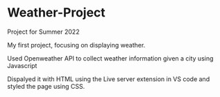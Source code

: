 # Weather-Project
Project for Summer 2022

My first project, focusing on displaying weather.

Used Openweather API to collect weather information given a city using Javascript

Dispalyed it with HTML using the Live server extension in VS code and styled the page using CSS.
